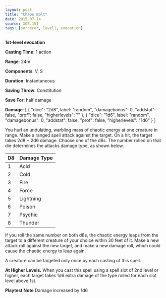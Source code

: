 ```yaml
---
layout: post
title: "Chaos Bolt"
date: 2015-07-14
source: XGE.151
tags: [sorcerer, level1, evocation]
---
```


**1st-level evocation**

**Casting Time**: 1 action

**Range**: 24m

**Components**: V, S

**Duration**: Instantaneous

**Saving Throw**: Constitution

**Save For**: half damage

**Damage**: [ { "dice": "2d8", label: "random", "damagebonus": 0, "addstat": false, "prof": false, "higherlevels": "" },  { "dice": "1d6", label: "random", "damagebonus": 0, "addstat": false, "prof": false, "higherlevels": "1d6" }  ]

You hurl an undulating, warbling mass of chaotic energy at one creature in range. Make a ranged spell attack against the target. On a hit, the target takes 2d8 + 2d6 damage. Choose one of the d8s. The number rolled on that die determines the attacks damage type, as shown below.

<table>
  <thead>
    <tr><th>D8</th><th>Damage Type</th></tr>
  </thead>
  <tbody>
    <tr><td>1</td><td>Acid</td></tr>
    <tr><td>2</td><td>Cold</td></tr>
    <tr><td>3</td><td>Fire</td></tr>
    <tr><td>4</td><td>Force</td></tr>
    <tr><td>5</td><td>Lightning</td></tr>
    <tr><td>6</td><td>Poison</td></tr>
    <tr><td>7</td><td>Psychic</td></tr>
    <tr><td>8</td><td>Thunder</td></tr>
  </tbody>
</table>

If you roll the same number on both d8s, the chaotic energy leaps from the target to a different creature of your choice within 30 feet of it. Make a new attack roll against the new target, and make a new damage roll, which could cause the chaotic energy to leap again.

A creature can be targeted only once by each casting of this spell.

**At Higher Levels.** When you cast this spell using a spell slot of 2nd level or higher, each target takes 1d6 extra damage of the type rolled for each slot level above 1st.

**Playtest Note** Damage increased by 1d6